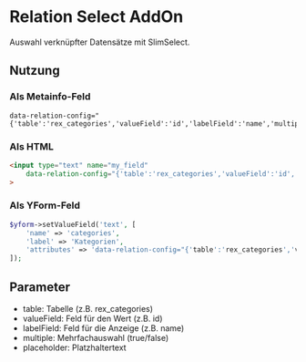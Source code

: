 # Relation Select AddOn

Auswahl verknüpfter Datensätze mit SlimSelect.

## Nutzung

### Als Metainfo-Feld
```
data-relation-config="{'table':'rex_categories','valueField':'id','labelField':'name','multiple':true}"|
```

### Als HTML
```html
<input type="text" name="my_field" 
    data-relation-config="{'table':'rex_categories','valueField':'id','labelField':'name','multiple':true,'placeholder':'Bitte wählen...'}"
>
```

### Als YForm-Feld
```php
$yform->setValueField('text', [
    'name' => 'categories',
    'label' => 'Kategorien',
    'attributes' => 'data-relation-config="{'table':'rex_categories','valueField':'id','labelField':'name','multiple':true}"'
]);
```

## Parameter
- table: Tabelle (z.B. rex_categories)
- valueField: Feld für den Wert (z.B. id)
- labelField: Feld für die Anzeige (z.B. name) 
- multiple: Mehrfachauswahl (true/false)
- placeholder: Platzhaltertext
